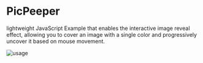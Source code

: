 # PicPeeper
lightweight JavaScript Example that enables the interactive image reveal effect, allowing you to cover an image with a single color and progressively uncover it based on mouse movement.


![usage](https://github.com/GreenNarae0/PicPeeper/assets/91662653/87c3c644-167a-42c5-afa9-27b6a28b74f7)

